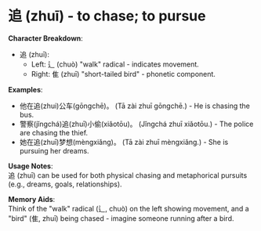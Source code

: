 # **追 (zhuī) - to chase; to pursue**

**Character Breakdown**:  
- 追 (zhuī):
  - Left: 辶 (chuò) "walk" radical - indicates movement.
  - Right: 隹 (zhuī) "short-tailed bird" - phonetic component.

**Examples**:  
- 他在追(zhui)公车(gōngchē)。 (Tā zài zhuī gōngchē.) - He is chasing the bus.  
- 警察(jǐngchá)追(zhuī)小偷(xiǎotōu)。 (Jǐngchá zhuī xiǎotōu.) - The police are chasing the thief.  
- 她在追(zhuī)梦想(mèngxiǎng)。 (Tā zài zhuī mèngxiǎng.) - She is pursuing her dreams.

**Usage Notes**:  
追 (zhuī) can be used for both physical chasing and metaphorical pursuits (e.g., dreams, goals, relationships).

**Memory Aids**:  
Think of the "walk" radical (辶, chuò) on the left showing movement, and a "bird" (隹, zhuī) being chased - imagine someone running after a bird.